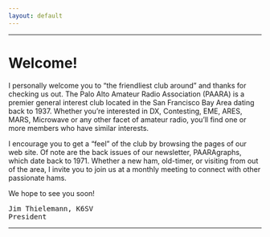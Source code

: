 ```yaml
---
layout: default
---
```


* * *

# Welcome!

I personally welcome you to “the friendliest club around” and thanks for checking us out. The Palo Alto Amateur Radio Association (PAARA) is a premier general interest club located in the San Francisco Bay Area dating back to 1937. Whether you’re interested in DX, Contesting, EME, ARES, MARS, Microwave or any other facet of amateur radio, you’ll find one or more members who have similar interests.

I encourage you to get a “feel” of the club by browsing the pages of our web site. Of note are the back issues of our newsletter, PAARAgraphs, which date back to 1971. Whether a new ham, old-timer, or visiting from out of the area, I invite you to join us at a monthly meeting to connect with other passionate hams.

We hope to see you soon!

<pre>
Jim Thielemann, K6SV
President
</pre>

* * *
